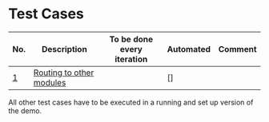 # Test Cases

| No.                               | Description       | To be done every iteration |Automated | Comment   |
|-----------------------------------|-------------------|-----------|-----------|-----------|
| [1](1_routing_to_other_modules) | [Routing to other modules](1_routing_to_other_modules) | | [] | |

All other test cases have to be executed in a running and set up version of the demo. 
